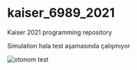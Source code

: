 # kaiser_6989_2021
Kaiser 2021 programming repository


Simulation hala test aşamasında çalışmıyor


![otonom test](https://media.giphy.com/media/k4WJNi5BEzScydF1zJ/giphy.gif)

